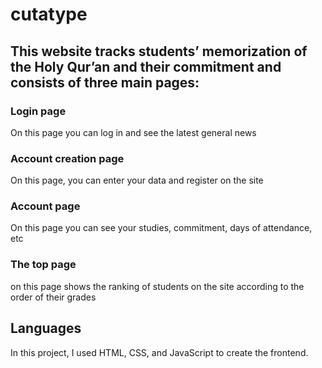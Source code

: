 # cutatype

## This website tracks students’ memorization of the Holy Qur’an and their commitment and consists of three main pages:

### Login page
On this page you can log in and see the latest general news
### Account creation page
On this page, you can enter your data and register on the site
### Account page
On this page you can see your studies, commitment, days of attendance, etc
### The top page 
on this page shows the ranking of students on the site according to the order of their grades
## Languages
In this project, I used HTML, CSS, and JavaScript to create the frontend.
